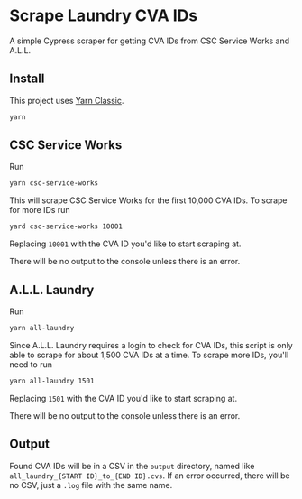 # Scrape Laundry CVA IDs

A simple Cypress scraper for getting CVA IDs from CSC Service Works and A.L.L.

## Install

This project uses [Yarn Classic](https://classic.yarnpkg.com/en/docs/install).

```zsh
yarn
```

## CSC Service Works

Run

```zsh
yarn csc-service-works
```

This will scrape CSC Service Works for the first 10,000 CVA IDs. To scrape for more IDs run

```zsh
yard csc-service-works 10001
```

Replacing `10001` with the CVA ID you'd like to start scraping at.

There will be no output to the console unless there is an error.

## A.L.L. Laundry

Run

```zsh
yarn all-laundry
```

Since A.L.L. Laundry requires a login to check for CVA IDs, this script is only able to scrape for about 1,500 CVA IDs at a time. To scrape more IDs, you'll need to run

```zsh
yarn all-laundry 1501
```

Replacing `1501` with the CVA ID you'd like to start scraping at.

There will be no output to the console unless there is an error.

## Output

Found CVA IDs will be in a CSV in the `output` directory, named like `all_laundry_{START ID}_to_{END ID}.cvs`. If an error occurred, there will be no CSV, just a `.log` file with the same name.
